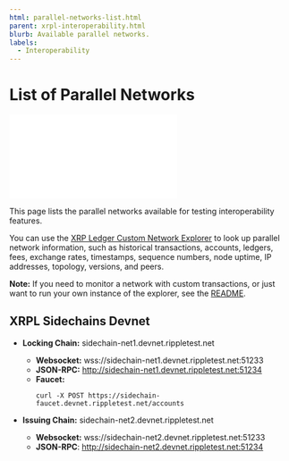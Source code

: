 ```yaml
---
html: parallel-networks-list.html
parent: xrpl-interoperability.html
blurb: Available parallel networks.
labels:
  - Interoperability
---
```

# List of Parallel Networks

<embed src="/snippets/_xchain-bridges-disclaimer.md" />

This page lists the parallel networks available for testing interoperability features.

You can use the [XRP Ledger Custom Network Explorer](https://custom.xrpl.org/) to look up parallel network information, such as historical transactions, accounts, ledgers, fees, exchange rates, timestamps, sequence numbers, node uptime, IP addresses, topology, versions, and peers.

**Note:** If you need to monitor a network with custom transactions, or just want to run your own instance of the explorer, see the [README](https://github.com/ripple/explorer).


## XRPL Sidechains Devnet

- **Locking Chain:** sidechain-net1.devnet.rippletest.net
  - **Websocket:** wss://sidechain-net1.devnet.rippletest.net:51233
  - **JSON-RPC:** http://sidechain-net1.devnet.rippletest.net:51234
  - **Faucet:**
    ```curl
    curl -X POST https://sidechain-faucet.devnet.rippletest.net/accounts
    ```

- **Issuing Chain:** sidechain-net2.devnet.rippletest.net
  - **Websocket:** wss://sidechain-net2.devnet.rippletest.net:51233
  - **JSON-RPC**: http://sidechain-net2.devnet.rippletest.net:51234
